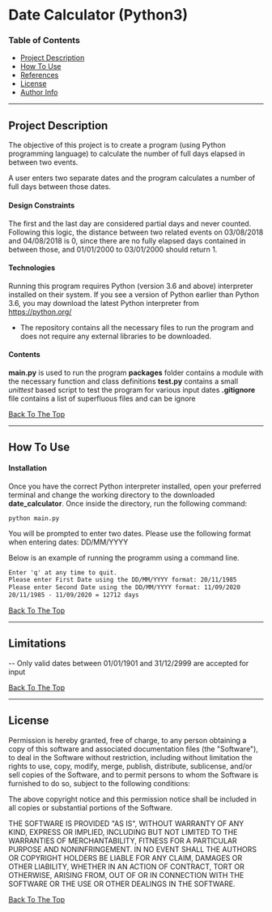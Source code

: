 # Date Calculator (Python3)

### Table of Contents

- [Project Description](#description)
- [How To Use](#how-to-use)
- [References](#references)
- [License](#license)
- [Author Info](#author-info)

---

## Project Description

The objective of this project is to create a program (using Python programming language) 
to calculate the number of full days elapsed in between two events. 

A user enters two separate dates and the program calculates a number of full days between those dates.

#### Design Constraints
The first and the last day are considered partial days and never counted. Following this
logic, the distance between two related events on 03/08/2018 and 04/08/2018 is 0,
since there are no fully elapsed days contained in between those, and 01/01/2000 to
03/01/2000 should return 1.

#### Technologies

Running this program requires Python (version 3.6 and above) interpreter installed 
on their system. If you see a version of Python earlier than Python 3.6, you
may download the latest Python interpreter from https://python.org/

- The repository contains all the necessary files to run the program and 
does not require any external libraries to be downloaded.

#### Contents

**main.py** is used to run the program 
**packages** folder contains a module with the necessary function and class definitions
**test.py** contains a small *unittest* based script to test the program for various input dates
**.gitignore** file contains a list of superfluous files and can be ignore

[Back To The Top](#read-me-template)

---

## How To Use

#### Installation
Once you have the correct Python interpreter installed, open your preferred terminal and change the working directory to the downloaded **date_calculator**.
Once inside the directory, run the following command:

```
python main.py
```
You will be prompted to enter two dates. Please use the following format when entering dates: DD/MM/YYYY

Below is an example of running the programm using a command line.
```html
Enter 'q' at any time to quit.
Please enter First Date using the DD/MM/YYYY format: 20/11/1985
Please enter Second Date using the DD/MM/YYYY format: 11/09/2020
20/11/1985 - 11/09/2020 = 12712 days
```
[Back To The Top](#read-me-template)

---

## Limitations
-- Only valid dates between 01/01/1901 and 31/12/2999 are accepted for input


[Back To The Top](#read-me-template)

---

## License

Permission is hereby granted, free of charge, to any person obtaining a copy
of this software and associated documentation files (the "Software"), to deal
in the Software without restriction, including without limitation the rights
to use, copy, modify, merge, publish, distribute, sublicense, and/or sell
copies of the Software, and to permit persons to whom the Software is
furnished to do so, subject to the following conditions:

The above copyright notice and this permission notice shall be included in all
copies or substantial portions of the Software.

THE SOFTWARE IS PROVIDED "AS IS", WITHOUT WARRANTY OF ANY KIND, EXPRESS OR
IMPLIED, INCLUDING BUT NOT LIMITED TO THE WARRANTIES OF MERCHANTABILITY,
FITNESS FOR A PARTICULAR PURPOSE AND NONINFRINGEMENT. IN NO EVENT SHALL THE
AUTHORS OR COPYRIGHT HOLDERS BE LIABLE FOR ANY CLAIM, DAMAGES OR OTHER
LIABILITY, WHETHER IN AN ACTION OF CONTRACT, TORT OR OTHERWISE, ARISING FROM,
OUT OF OR IN CONNECTION WITH THE SOFTWARE OR THE USE OR OTHER DEALINGS IN THE
SOFTWARE.

[Back To The Top](#read-me-template)